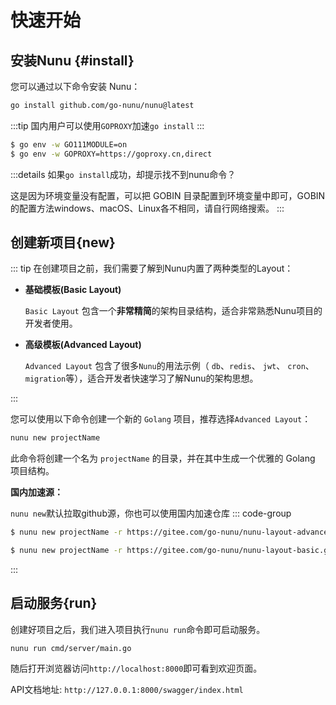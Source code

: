 # 快速开始
## 安装Nunu {#install}

您可以通过以下命令安装 Nunu：

```bash
go install github.com/go-nunu/nunu@latest
```


:::tip
国内用户可以使用`GOPROXY`加速`go install`
:::

```bash
$ go env -w GO111MODULE=on
$ go env -w GOPROXY=https://goproxy.cn,direct
```

:::details 如果`go install`成功，却提示找不到nunu命令？

这是因为环境变量没有配置，可以把 GOBIN 目录配置到环境变量中即可，GOBIN的配置方法windows、macOS、Linux各不相同，请自行网络搜索。
:::


## 创建新项目{new}

::: tip 在创建项目之前，我们需要了解到Nunu内置了两种类型的Layout：


* **基础模板(Basic Layout)**

  `Basic Layout` 包含一个**非常精简**的架构目录结构，适合非常熟悉Nunu项目的开发者使用。

* **高级模板(Advanced Layout)**

  `Advanced Layout` 包含了很多`Nunu`的用法示例（ `db`、`redis`、 `jwt`、 `cron`、 `migration`等），适合开发者快速学习了解Nunu的架构思想。


:::

您可以使用以下命令创建一个新的 `Golang` 项目，推荐选择`Advanced Layout`：

```bash
nunu new projectName
```

此命令将创建一个名为 `projectName` 的目录，并在其中生成一个优雅的 Golang 项目结构。

**国内加速源：**

`nunu new`默认拉取github源，你也可以使用国内加速仓库
::: code-group

```sh [使用高级模板(推荐)]
$ nunu new projectName -r https://gitee.com/go-nunu/nunu-layout-advanced.git
```

```sh [使用基础模板]
$ nunu new projectName -r https://gitee.com/go-nunu/nunu-layout-basic.git
```
:::



## 启动服务{run}

创建好项目之后，我们进入项目执行`nunu run`命令即可启动服务。

```
nunu run cmd/server/main.go
```

随后打开浏览器访问`http://localhost:8000`即可看到欢迎页面。

API文档地址: `http://127.0.0.1:8000/swagger/index.html`

